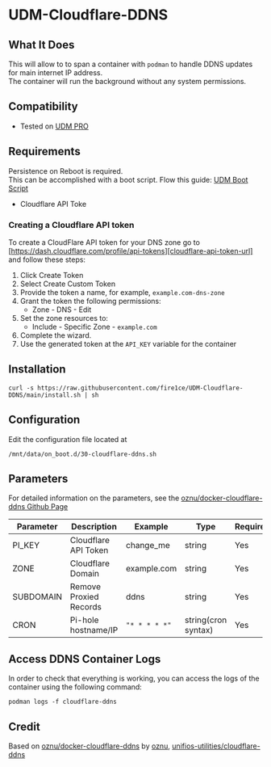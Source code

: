 # UDM-Cloudflare-DDNS

## What It Does

This will allow to to span a container with `podman` to handle DDNS updates for main internet IP address.  
The container will run the background without any system permissions.

## Compatibility

- Tested on [UDM PRO][amz-udm-pro-url]

## Requirements

Persistence on Reboot is required.  
This can be accomplished with a boot script. Flow this guide: [UDM Boot Script](https://github.com/unifi-utilities/unifios-utilities/tree/main/on-boot-script)

- Cloudflare API Toke

### Creating a Cloudflare API token

To create a CloudFlare API token for your DNS zone go to [https://dash.cloudflare.com/profile/api-tokens][cloudflare-api-token-url] and follow these steps:

1. Click Create Token
2. Select Create Custom Token
3. Provide the token a name, for example, `example.com-dns-zone`
4. Grant the token the following permissions:
   - Zone - DNS - Edit
5. Set the zone resources to:
   - Include - Specific Zone - `example.com`
6. Complete the wizard.
7. Use the generated token at the `API_KEY` variable for the container

## Installation

```shell
curl -s https://raw.githubusercontent.com/fire1ce/UDM-Cloudflare-DDNS/main/install.sh | sh
```

## Configuration

Edit the configuration file located at

```shell
/mnt/data/on_boot.d/30-cloudflare-ddns.sh
```

## Parameters

For detailed information on the parameters, see the [oznu/docker-cloudflare-ddns Github Page][oznu-docker-cloudflare-ddns-url]

| Parameter | Description            | Example       | Type                | Required |
| --------- | ---------------------- | ------------- | ------------------- | -------- |
| PI_KEY    | Cloudflare API Token   | change_me     | string              | Yes      |
| ZONE      | Cloudflare Domain      | example.com   | string              | Yes      |
| SUBDOMAIN | Remove Proxied Records | ddns          | string              | Yes      |
| CRON      | Pi-hole hostname/IP    | `"* * * * *"` | string(cron syntax) | Yes      |

## Access DDNS Container Logs

In order to check that everything is working, you can access the logs of the container using the following command:

```shell
podman logs -f cloudflare-ddns
```

## Credit

Based on [oznu/docker-cloudflare-ddns][oznu-docker-cloudflare-ddns-url] by [oznu][oznu-github-page-url],
[unifios-utilities/cloudflare-ddns][unifios-utilities-cloudflare-ddns-url]

<!-- --- -->

[unifios-utilities-cloudflare-ddns-url]: https://github.com/unifi-utilities/unifios-utilities/tree/main/cloudflare-ddns 'unifios-utilities-cloudflare-ddns'
[oznu-docker-cloudflare-ddns-url]: https://github.com/oznu/docker-cloudflare-ddns 'docker-cloudflare-ddns'
[oznu-github-page-url]: https://github.com/oznu 'oznu github page'
[amz-udm-pro-url]: https://amzn.to/3J4fezk 'Amazon Unifi UDM Pro'

<!-- --- -->
